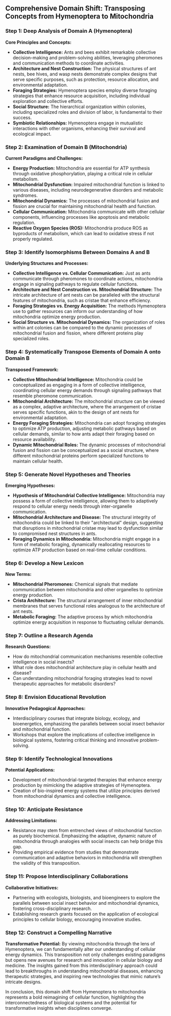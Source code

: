 ## Comprehensive Domain Shift: Transposing Concepts from Hymenoptera to Mitochondria

### Step 1: Deep Analysis of Domain A (Hymenoptera)

**Core Principles and Concepts:**
- **Collective Intelligence:** Ants and bees exhibit remarkable collective decision-making and problem-solving abilities, leveraging pheromones and communication methods to coordinate activities.
- **Architecture and Nest Construction:** The physical structures of ant nests, bee hives, and wasp nests demonstrate complex designs that serve specific purposes, such as protection, resource allocation, and environmental adaptation.
- **Foraging Strategies:** Hymenoptera species employ diverse foraging strategies that enhance resource acquisition, including individual exploration and collective efforts.
- **Social Structure:** The hierarchical organization within colonies, including specialized roles and division of labor, is fundamental to their success.
- **Symbiotic Relationships:** Hymenoptera engage in mutualistic interactions with other organisms, enhancing their survival and ecological impact.

### Step 2: Examination of Domain B (Mitochondria)

**Current Paradigms and Challenges:**
- **Energy Production:** Mitochondria are essential for ATP synthesis through oxidative phosphorylation, playing a critical role in cellular metabolism.
- **Mitochondrial Dysfunction:** Impaired mitochondrial function is linked to various diseases, including neurodegenerative disorders and metabolic syndromes.
- **Mitochondrial Dynamics:** The processes of mitochondrial fusion and fission are crucial for maintaining mitochondrial health and function.
- **Cellular Communication:** Mitochondria communicate with other cellular components, influencing processes like apoptosis and metabolic regulation.
- **Reactive Oxygen Species (ROS):** Mitochondria produce ROS as byproducts of metabolism, which can lead to oxidative stress if not properly regulated.

### Step 3: Identify Isomorphisms Between Domains A and B

**Underlying Structures and Processes:**
- **Collective Intelligence vs. Cellular Communication:** Just as ants communicate through pheromones to coordinate actions, mitochondria engage in signaling pathways to regulate cellular functions.
- **Architecture and Nest Construction vs. Mitochondrial Structure:** The intricate architecture of ant nests can be paralleled with the structural features of mitochondria, such as cristae that enhance efficiency.
- **Foraging Strategies vs. Energy Acquisition:** The methods Hymenoptera use to gather resources can inform our understanding of how mitochondria optimize energy production.
- **Social Structure vs. Mitochondrial Dynamics:** The organization of roles within ant colonies can be compared to the dynamic processes of mitochondrial fusion and fission, where different proteins play specialized roles.

### Step 4: Systematically Transpose Elements of Domain A onto Domain B

**Transposed Framework:**
- **Collective Mitochondrial Intelligence:** Mitochondria could be conceptualized as engaging in a form of collective intelligence, coordinating cellular energy demands through signaling pathways that resemble pheromone communication.
- **Mitochondrial Architecture:** The mitochondrial structure can be viewed as a complex, adaptive architecture, where the arrangement of cristae serves specific functions, akin to the design of ant nests for environmental adaptation.
- **Energy Foraging Strategies:** Mitochondria can adopt foraging strategies to optimize ATP production, adjusting metabolic pathways based on cellular demands, similar to how ants adapt their foraging based on resource availability.
- **Dynamic Mitochondrial Roles:** The dynamic processes of mitochondrial fusion and fission can be conceptualized as a social structure, where different mitochondrial proteins perform specialized functions to maintain cellular health.

### Step 5: Generate Novel Hypotheses and Theories

**Emerging Hypotheses:**
- **Hypothesis of Mitochondrial Collective Intelligence:** Mitochondria may possess a form of collective intelligence, allowing them to adaptively respond to cellular energy needs through inter-organelle communication.
- **Mitochondrial Architecture and Disease:** The structural integrity of mitochondria could be linked to their "architectural" design, suggesting that disruptions in mitochondrial cristae may lead to dysfunction similar to compromised nest structures in ants.
- **Foraging Dynamics in Mitochondria:** Mitochondria might engage in a form of metabolic foraging, dynamically reallocating resources to optimize ATP production based on real-time cellular conditions.

### Step 6: Develop a New Lexicon

**New Terms:**
- **Mitochondrial Pheromones:** Chemical signals that mediate communication between mitochondria and other organelles to optimize energy production.
- **Crista Architecture:** The structural arrangement of inner mitochondrial membranes that serves functional roles analogous to the architecture of ant nests.
- **Metabolic Foraging:** The adaptive process by which mitochondria optimize energy acquisition in response to fluctuating cellular demands.

### Step 7: Outline a Research Agenda

**Research Questions:**
- How do mitochondrial communication mechanisms resemble collective intelligence in social insects?
- What role does mitochondrial architecture play in cellular health and disease?
- Can understanding mitochondrial foraging strategies lead to novel therapeutic approaches for metabolic disorders?

### Step 8: Envision Educational Revolution

**Innovative Pedagogical Approaches:**
- Interdisciplinary courses that integrate biology, ecology, and bioenergetics, emphasizing the parallels between social insect behavior and mitochondrial function.
- Workshops that explore the implications of collective intelligence in biological systems, fostering critical thinking and innovative problem-solving.

### Step 9: Identify Technological Innovations

**Potential Applications:**
- Development of mitochondrial-targeted therapies that enhance energy production by mimicking the adaptive strategies of Hymenoptera.
- Creation of bio-inspired energy systems that utilize principles derived from mitochondrial dynamics and collective intelligence.

### Step 10: Anticipate Resistance

**Addressing Limitations:**
- Resistance may stem from entrenched views of mitochondrial function as purely biochemical. Emphasizing the adaptive, dynamic nature of mitochondria through analogies with social insects can help bridge this gap.
- Providing empirical evidence from studies that demonstrate communication and adaptive behaviors in mitochondria will strengthen the validity of this transposition.

### Step 11: Propose Interdisciplinary Collaborations

**Collaborative Initiatives:**
- Partnering with ecologists, biologists, and bioengineers to explore the parallels between social insect behavior and mitochondrial dynamics, fostering cross-disciplinary research.
- Establishing research grants focused on the application of ecological principles to cellular biology, encouraging innovative studies.

### Step 12: Construct a Compelling Narrative

**Transformative Potential:**
By viewing mitochondria through the lens of Hymenoptera, we can fundamentally alter our understanding of cellular energy dynamics. This transposition not only challenges existing paradigms but opens new avenues for research and innovation in cellular biology and medicine. The insights gained from this interdisciplinary approach could lead to breakthroughs in understanding mitochondrial diseases, enhancing therapeutic strategies, and inspiring new technologies that mimic nature’s intricate designs. 

In conclusion, this domain shift from Hymenoptera to mitochondria represents a bold reimagining of cellular function, highlighting the interconnectedness of biological systems and the potential for transformative insights when disciplines converge.